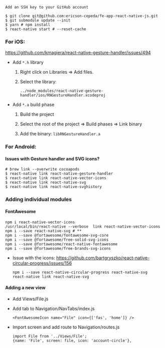 ```
Add an SSH key to your GitHub account

$ git clone git@github.com:ericson-cepeda/fe-app-react-native-js.git
$ git submodule update --init
$ yarn # npm install
$ react-native start # --reset-cache

```
### For iOS:

https://github.com/kmagiera/react-native-gesture-handler/issues/494
* Add `*.h` library
  1. Right click on Libraries => Add files.
  2. Select the library:
       
       `../node_modules/react-native-gesture-handler/ios/RNGestureHandler.xcodeproj`

* Add `*.a` build phase
    1. Build the project
    1. Select the root of the project => Build phases => Link binary

    1. Add the binary: `libRNGestureHandler.a`

### For Android:

#### Issues with Gesture handler and SVG icons?

```
# brew link --overwrite cocoapods
$ react-native link react-native-gesture-handler
$ react-native link react-native-vector-icons
$ react-native link react-native-svg
$ react-native link react-native-svghistory
```

### Adding individual modules

#### FontAwesome
```
npm i react-native-vector-icons
/usr/local/bin/react-native --verbose  link react-native-vector-icons
npm i --save react-native-svg # **
npm i --save @fortawesome/fontawesome-svg-core 
npm i --save @fortawesome/free-solid-svg-icons
npm i --save @fortawesome/react-native-fontawesome
npm i --save @fortawesome/free-brands-svg-icons
````

- Issue with the icons:
https://github.com/bartgryszko/react-native-circular-progress/issues/156
  ```
  npm i --save react-native-circular-progress react-native-svg
  react-native link react-native-svg
  ```

#### Adding a new view
* Add Views/File.js
* Add tab to Navigation/NavTabs/index.js
  ```
  <FontAwesomeIcon name="File" icon={['fas', 'home']} />
  ```
* Import screen and add route to Navigation/routes.js

  ```
  import File from '../Views/File';
  {name: 'File', screen: file, icon: 'account-circle'},
  ```